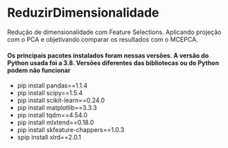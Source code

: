 # ReduzirDimensionalidade
Redução de dimensionalidade com Feature Selections. Aplicando projeção com o PCA e objetivando comparar os resultados com o MCEPCA.

#### Os principais pacotes instalados foram nessas versões. A versão do Python usada foi a 3.8. Versões diferentes das bibliotecas ou do Python podem não funcionar
* pip install pandas==1.1.4
* pip install scipy==1.5.4
* pip install scikit-learn==0.24.0
* pip install matplotlib==3.3.3
* pip install tqdm==4.54.0
* pip install mlxtend==0.18.0
* pip install skfeature-chappers==1.0.3
* spip install xlrd==2.0.1